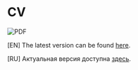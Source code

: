 # CV
![PDF](https://github.com/igorbotian/cv/workflows/PDF/badge.svg)

[EN] The latest version can be found [here](https://github.com/igorbotian/cv/releases/latest/download/cv_igor_botian_en.pdf).

[RU] Актуальная версия доступна [здесь](https://github.com/igorbotian/cv/releases/latest/download/cv_igor_botian_ru.pdf). 
